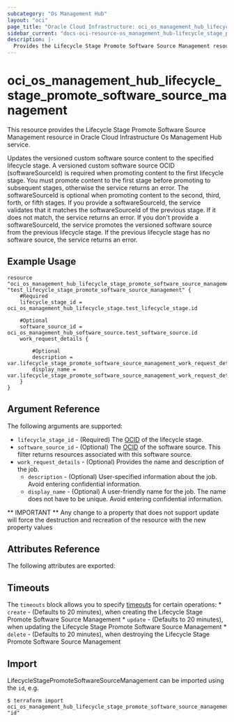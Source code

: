 ```yaml
---
subcategory: "Os Management Hub"
layout: "oci"
page_title: "Oracle Cloud Infrastructure: oci_os_management_hub_lifecycle_stage_promote_software_source_management"
sidebar_current: "docs-oci-resource-os_management_hub-lifecycle_stage_promote_software_source_management"
description: |-
  Provides the Lifecycle Stage Promote Software Source Management resource in Oracle Cloud Infrastructure Os Management Hub service
---
```


# oci_os_management_hub_lifecycle_stage_promote_software_source_management
This resource provides the Lifecycle Stage Promote Software Source Management resource in Oracle Cloud Infrastructure Os Management Hub service.

Updates the versioned custom software source content to the specified lifecycle stage.
A versioned custom software source OCID (softwareSourceId) is required when promoting content to the first lifecycle stage. You must promote content to the first stage before promoting to subsequent stages, otherwise the service returns an error.
The softwareSourceId is optional when promoting content to the second, third, forth, or fifth stages. If you provide a softwareSourceId, the service validates that it matches the softwareSourceId of the previous stage. If it does not match, the service returns an error. If you don't provide a softwareSourceId, the service promotes the versioned software source from the previous lifecycle stage. If the previous lifecycle stage has no software source, the service returns an error.


## Example Usage

```hcl
resource "oci_os_management_hub_lifecycle_stage_promote_software_source_management" "test_lifecycle_stage_promote_software_source_management" {
	#Required
	lifecycle_stage_id = oci_os_management_hub_lifecycle_stage.test_lifecycle_stage.id

	#Optional
	software_source_id = oci_os_management_hub_software_source.test_software_source.id
	work_request_details {

		#Optional
		description = var.lifecycle_stage_promote_software_source_management_work_request_details_description
		display_name = var.lifecycle_stage_promote_software_source_management_work_request_details_display_name
	}
}
```

## Argument Reference

The following arguments are supported:

* `lifecycle_stage_id` - (Required) The [OCID](https://docs.cloud.oracle.com/iaas/Content/General/Concepts/identifiers.htm) of the lifecycle stage.
* `software_source_id` - (Optional) The [OCID](https://docs.cloud.oracle.com/iaas/Content/General/Concepts/identifiers.htm) of the software source. This filter returns resources associated with this software source.
* `work_request_details` - (Optional) Provides the name and description of the job.
	* `description` - (Optional) User-specified information about the job. Avoid entering confidential information.
	* `display_name` - (Optional) A user-friendly name for the job. The name does not have to be unique. Avoid entering confidential information.


** IMPORTANT **
Any change to a property that does not support update will force the destruction and recreation of the resource with the new property values

## Attributes Reference

The following attributes are exported:


## Timeouts

The `timeouts` block allows you to specify [timeouts](https://registry.terraform.io/providers/oracle/oci/latest/docs/guides/changing_timeouts) for certain operations:
	* `create` - (Defaults to 20 minutes), when creating the Lifecycle Stage Promote Software Source Management
	* `update` - (Defaults to 20 minutes), when updating the Lifecycle Stage Promote Software Source Management
	* `delete` - (Defaults to 20 minutes), when destroying the Lifecycle Stage Promote Software Source Management


## Import

LifecycleStagePromoteSoftwareSourceManagement can be imported using the `id`, e.g.

```
$ terraform import oci_os_management_hub_lifecycle_stage_promote_software_source_management.test_lifecycle_stage_promote_software_source_management "id"
```

